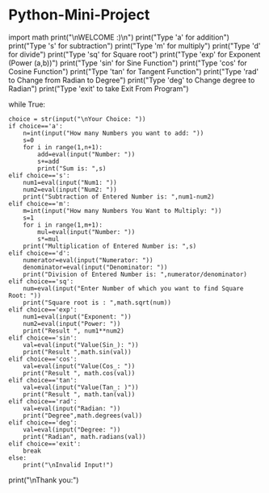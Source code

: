 # Python-Mini-Project
import math
print("\nWELCOME :)\n")
print("Type 'a' for addition")
print("Type 's' for subtraction")
print("Type 'm' for multiply")
print("Type 'd' for divide")
print("Type 'sq' for Square root")
print("Type 'exp' for Exponent (Power (a,b))")
print("Type 'sin' for Sine Function")
print("Type 'cos' for Cosine Function")
print("Type 'tan' for Tangent Function")
print("Type 'rad' to Change from Radian to Degree")
print("Type 'deg' to Change degree to Radian")
print("Type 'exit' to take Exit From Program")

while True:

    choice = str(input("\nYour Choice: "))
    if choice=='a':
        n=int(input("How many Numbers you want to add: "))
        s=0
        for i in range(1,n+1):
            add=eval(input("Number: "))
            s+=add
            print("Sum is: ",s)
    elif choice=='s':
        num1=eval(input("Num1: "))
        num2=eval(input("Num2: "))
        print("Subtraction of Entered Number is: ",num1-num2)
    elif choice=='m':
        m=int(input("How many Numbers You Want to Multiply: "))
        s=1
        for i in range(1,m+1):
            mul=eval(input("Number: "))
            s*=mul
        print("Multiplication of Entered Number is: ",s)
    elif choice=='d':
        numerator=eval(input("Numerator: "))
        denominator=eval(input("Denominator: "))
        print("Division of Entered Number is: ",numerator/denominator)
    elif choice=='sq':
        num=eval(input("Enter Number of which you want to find Square Root: "))
        print("Square root is : ",math.sqrt(num))
    elif choice=='exp':
        num1=eval(input("Exponent: "))
        num2=eval(input("Power: "))
        print("Result ", num1**num2)
    elif choice=='sin':
        val=eval(input("Value(Sin_): "))
        print("Result ",math.sin(val))
    elif choice=='cos':
        val=eval(input("Value(Cos_: "))
        print("Result ", math.cos(val))
    elif choice=='tan':
        val=eval(input("Value(Tan_: )"))
        print("Result ", math.tan(val))
    elif choice=='rad':
        val=eval(input("Radian: "))
        print("Degree",math.degrees(val))
    elif choice=='deg':
        val=eval(input("Degree: "))
        print("Radian", math.radians(val))
    elif choice=='exit':
        break
    else:
        print("\nInvalid Input!")
print("\nThank you:")
